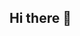 ## Hi there 👋

<!--
**LucassOlvr/LucassOlvr** is a ✨ _special_ ✨ repository because its `README.md` (this file) appears on your GitHub profile.

Here are some ideas to get you started:

- 🌱 I’m currently learning: software architecture, clean code practices, and front-end basics.
- 👯 I’m looking to collaborate on: open source projects or study groups focused on Python and web development.
- 💬 Ask me about: my experience studying ADS at PUC, personal projects, or getting started in programming.
- 📫 How to reach me: lucas25ph@gmail.com
-->
